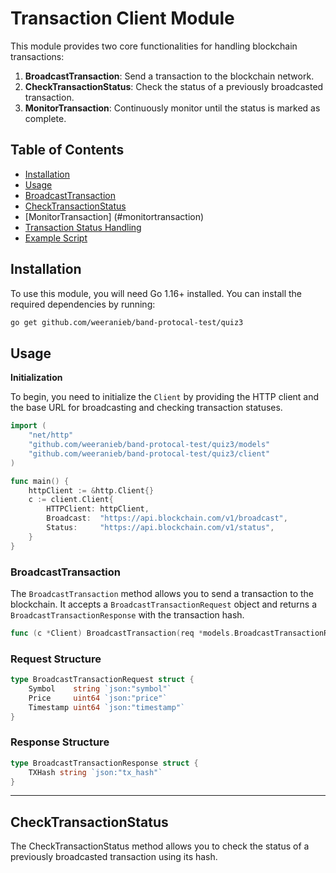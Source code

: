 # Transaction Client Module

This module provides two core functionalities for handling blockchain transactions:

1. **BroadcastTransaction**: Send a transaction to the blockchain network.
2. **CheckTransactionStatus**: Check the status of a previously broadcasted transaction.
3. **MonitorTransaction**: Continuously monitor until the status is marked as complete.

## Table of Contents

- [Installation](#installation)
- [Usage](#usage)
- [BroadcastTransaction](#broadcasttransaction)
- [CheckTransactionStatus](#checktransactionstatus)
- [MonitorTransaction] (#monitortransaction)
- [Transaction Status Handling](#transaction-status-handling)
- [Example Script](#example-script)

## Installation

To use this module, you will need Go 1.16+ installed. You can install the required dependencies by running:

```bash
go get github.com/weeranieb/band-protocal-test/quiz3

```

## Usage

**Initialization**

To begin, you need to initialize the `Client` by providing the HTTP client and the base URL for broadcasting and checking transaction statuses.

```go
import (
    "net/http"
    "github.com/weeranieb/band-protocal-test/quiz3/models"
    "github.com/weeranieb/band-protocal-test/quiz3/client"
)

func main() {
    httpClient := &http.Client{}
    c := client.Client{
        HTTPClient: httpClient,
        Broadcast:  "https://api.blockchain.com/v1/broadcast",
        Status:     "https://api.blockchain.com/v1/status",
    }
}
```

### BroadcastTransaction

The `BroadcastTransaction` method allows you to send a transaction to the blockchain. It accepts a `BroadcastTransactionRequest` object and returns a `BroadcastTransactionResponse` with the transaction hash.

```go
func (c *Client) BroadcastTransaction(req *models.BroadcastTransactionRequest) (*models.BroadcastTransactionResponse, error)
```

### Request Structure

```go
type BroadcastTransactionRequest struct {
	Symbol    string `json:"symbol"`
	Price     uint64 `json:"price"`
	Timestamp uint64 `json:"timestamp"`
}
```

### Response Structure

```go
type BroadcastTransactionResponse struct {
	TXHash string `json:"tx_hash"`
}
```

---

## CheckTransactionStatus

The CheckTransactionStatus method allows you to check the status of a previously broadcasted transaction using its hash.
